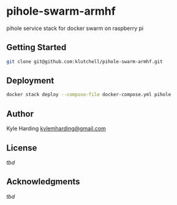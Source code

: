 # pihole-swarm-armhf #

pihole service stack for docker swarm on raspberry pi

## Getting Started

```bash
git clone git@github.com:klutchell/pihole-swarm-armhf.git
```

## Deployment

```bash
docker stack deploy --compose-file docker-compose.yml pihole 
```

## Author

Kyle Harding <kylemharding@gmail.com>

## License

_tbd_

## Acknowledgments

_tbd_
